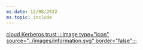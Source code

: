 ```yaml
---
ms.date: 12/08/2022
ms.topic: include
---
```


[cloud Kerberos trust :::image type="icon" source="../images/information.svg" border="false":::](../../hello-how-it-works-technology.md#cloud-kerberos-trust "This trust type uses security keys to authenticate the users to Active Directory. It's not required to issue any certificates, making it the recommended choice for environments that do not need certificate authentication")